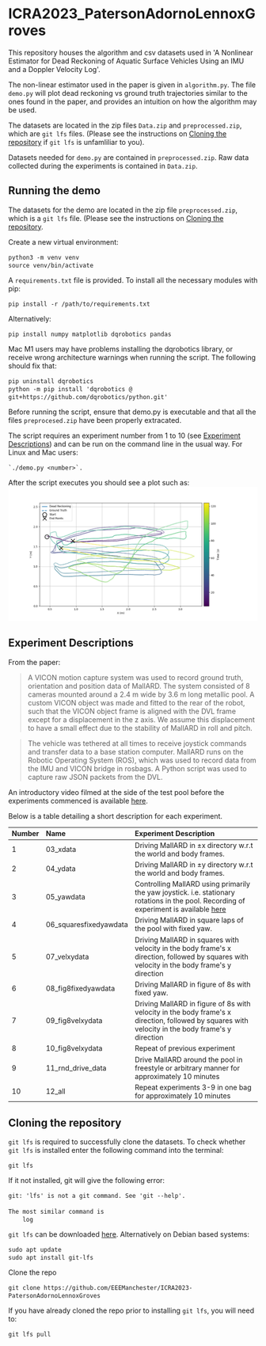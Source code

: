 # ICRA2023_PatersonAdornoLennoxGroves

This repository houses the algorithm and csv datasets used in 'A Nonlinear
Estimator for Dead Reckoning of Aquatic Surface Vehicles Using an IMU and a
Doppler Velocity Log'.

The non-linear estimator used in the paper is given in `algorithm.py`. The file `demo.py` will plot dead reckoning vs ground truth trajectories similar to the ones found in the paper, and provides an intuition on how the algorithm may be used.

The datasets are located in the zip files `Data.zip` and `preprocessed.zip`, which are `git lfs` files. (Please see the instructions on [Cloning the repository](#cloning-the-repository) if `git lfs` is unfamliliar to you).

Datasets needed for `demo.py` are contained in `preprocessed.zip`. Raw data collected during the experiments is contained in `Data.zip`.

## Running the demo
The datasets for the demo are located in the zip file `preprocessed.zip`, which
is a `git lfs` file. (Please see the instructions on [Cloning the
repository](#cloning-the-repository).

Create a new virtual environment:
```
python3 -m venv venv
source venv/bin/activate
```
A `requirements.txt` file is provided. To install all the necessary modules with pip:
```
pip install -r /path/to/requirements.txt
```
Alternatively:
```
pip install numpy matplotlib dqrobotics pandas
```
Mac M1 users may have problems installing the dqrobotics library, or receive wrong architecture warnings when running the script. The following should fix that:
```
pip uninstall dqrobotics
python -m pip install 'dqrobotics @ git+https://github.com/dqrobotics/python.git'
```
Before running the script, ensure that demo.py is executable and that all the files `preprocesed.zip` have been properly extracated.

The script requires an experiment number from 1 to 10 (see [Experiment
Descriptions](#experiment-descriptions)) and can be run on the command line in
the usual way. For Linux and Mac users:
```
`./demo.py <number>`.
```

After the script executes you should see a plot such as:
![](images/Figure_1.png)

## Experiment Descriptions
From the paper:
> A VICON motion capture system was used to record ground truth, orientation and position data of MallARD. The system consisted of 8 cameras mounted around a 2.4 m wide by 3.6 m long metallic pool. A custom VICON object was made and fitted to the rear of the robot, such that the VICON object frame is aligned with the DVL frame except for a displacement in the z axis. We assume this displacement to have a small effect due to the stability of MallARD in roll and pitch.

> The vehicle was tethered at all times to receive joystick commands and transfer data to a base station computer. MallARD runs on the Robotic Operating System (ROS), which was used to record data from the IMU and VICON bridge in rosbags. A Python script was used to capture raw JSON packets from the DVL.

An introductory video filmed at the side of the test pool before the experiments commenced is available [here](https://youtu.be/bSmQ6CvPZY4).

Below is a table detailing a short description for each experiment.


| Number | Name | Experiment Description |
|:- |:---- |:-----------------------|
| 1 | 03_xdata| Driving MallARD in ±x directory w.r.t the world and body frames. |
| 2 | 04_ydata| Driving MallARD in ±y directory w.r.t the world and body frames.|
| 3 | 05_yawdata| Controlling MallARD using primarily the yaw joystick. i.e. stationary rotations in the pool. Recording of experiment is available [here](https://youtu.be/e5fJocezanA)|
| 4 | 06_squaresfixedyawdata| Driving MallARD in square laps of the pool with fixed yaw.|
| 5 | 07_velxydata| Driving MallARD in squares with velocity in the body frame's x direction, followed by squares with velocity in the body frame's y direction|
| 6 | 08_fig8fixedyawdata| Driving MallARD in figure of 8s with fixed yaw.|
| 7 | 09_fig8velxydata| Driving MallARD in figure of 8s with velocity in the body frame's x direction, followed by squares with velocity in the body frame's y direction |
| 8 | 10_fig8velxydata| Repeat of previous experiment|
| 9 | 11_rnd_drive_data| Drive MallARD around the pool in freestyle or arbitrary manner for approximately 10 minutes |
| 10 | 12_all| Repeat experiments 3-9 in one bag for approximately 10 minutes|

## Cloning the repository
`git lfs` is required to successfully clone the datasets. To check whether `git lfs` is installed enter the following command into the terminal:
```
git lfs
```
If it not installed, git will give the following error:
```
git: 'lfs' is not a git command. See 'git --help'.

The most similar command is
	log
```
`git lfs` can be downloaded [here](https://git-lfs.github.com/). Alternatively on Debian
based systems:
```
sudo apt update
sudo apt install git-lfs
```
Clone the repo
```
git clone https://github.com/EEEManchester/ICRA2023-PatersonAdornoLennoxGroves
```
If you have already cloned the repo prior to installing `git lfs`, you will need to:
```
git lfs pull
```
